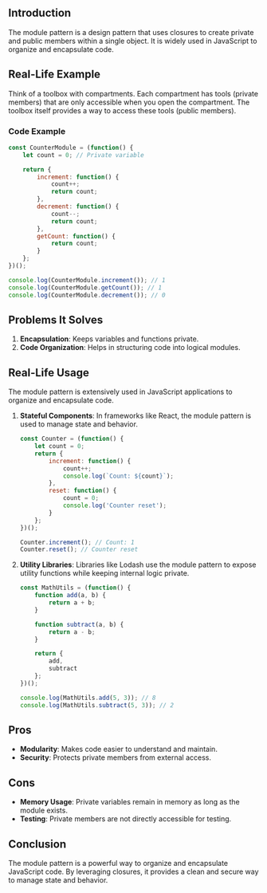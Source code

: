 ## Introduction
The module pattern is a design pattern that uses closures to create private and public members within a single object. It is widely used in JavaScript to organize and encapsulate code.

## Real-Life Example
Think of a toolbox with compartments. Each compartment has tools (private members) that are only accessible when you open the compartment. The toolbox itself provides a way to access these tools (public members).

### Code Example
```javascript
const CounterModule = (function() {
    let count = 0; // Private variable

    return {
        increment: function() {
            count++;
            return count;
        },
        decrement: function() {
            count--;
            return count;
        },
        getCount: function() {
            return count;
        }
    };
})();

console.log(CounterModule.increment()); // 1
console.log(CounterModule.getCount()); // 1
console.log(CounterModule.decrement()); // 0
```

## Problems It Solves
1. **Encapsulation**: Keeps variables and functions private.
2. **Code Organization**: Helps in structuring code into logical modules.

## Real-Life Usage
The module pattern is extensively used in JavaScript applications to organize and encapsulate code.

1. **Stateful Components**: In frameworks like React, the module pattern is used to manage state and behavior.
   ```javascript
   const Counter = (function() {
       let count = 0;
       return {
           increment: function() {
               count++;
               console.log(`Count: ${count}`);
           },
           reset: function() {
               count = 0;
               console.log('Counter reset');
           }
       };
   })();

   Counter.increment(); // Count: 1
   Counter.reset(); // Counter reset
   ```

2. **Utility Libraries**: Libraries like Lodash use the module pattern to expose utility functions while keeping internal logic private.
   ```javascript
   const MathUtils = (function() {
       function add(a, b) {
           return a + b;
       }

       function subtract(a, b) {
           return a - b;
       }

       return {
           add,
           subtract
       };
   })();

   console.log(MathUtils.add(5, 3)); // 8
   console.log(MathUtils.subtract(5, 3)); // 2
   ```

## Pros
- **Modularity**: Makes code easier to understand and maintain.
- **Security**: Protects private members from external access.

## Cons
- **Memory Usage**: Private variables remain in memory as long as the module exists.
- **Testing**: Private members are not directly accessible for testing.

## Conclusion
The module pattern is a powerful way to organize and encapsulate JavaScript code. By leveraging closures, it provides a clean and secure way to manage state and behavior.